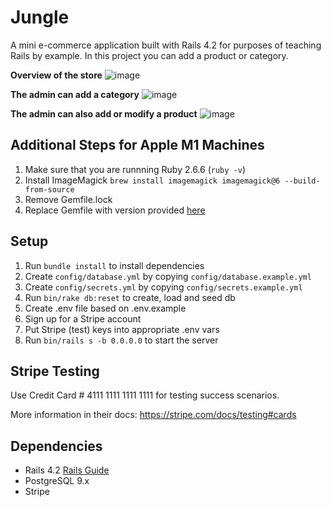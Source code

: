 # Jungle

A mini e-commerce application built with Rails 4.2 for purposes of teaching Rails by example.
In this project you can add a product or category.


**Overview of the store**
![image](https://user-images.githubusercontent.com/88729973/149235433-24372941-e330-408b-850d-277401eaa984.png)


**The admin can add a category**
![image](https://user-images.githubusercontent.com/88729973/149235257-bedc08cf-0bec-48f5-83d5-4bdb998ff3cb.png)

**The admin can also add or modify a product**
![image](https://user-images.githubusercontent.com/88729973/149235335-362b9504-9804-4bd4-b2bd-0f5134610d41.png)



## Additional Steps for Apple M1 Machines

1. Make sure that you are runnning Ruby 2.6.6 (`ruby -v`)
1. Install ImageMagick `brew install imagemagick imagemagick@6 --build-from-source`
2. Remove Gemfile.lock
3. Replace Gemfile with version provided [here](https://gist.githubusercontent.com/FrancisBourgouin/831795ae12c4704687a0c2496d91a727/raw/ce8e2104f725f43e56650d404169c7b11c33a5c5/Gemfile)

## Setup

1. Run `bundle install` to install dependencies
2. Create `config/database.yml` by copying `config/database.example.yml`
3. Create `config/secrets.yml` by copying `config/secrets.example.yml`
4. Run `bin/rake db:reset` to create, load and seed db
5. Create .env file based on .env.example
6. Sign up for a Stripe account
7. Put Stripe (test) keys into appropriate .env vars
8. Run `bin/rails s -b 0.0.0.0` to start the server

## Stripe Testing

Use Credit Card # 4111 1111 1111 1111 for testing success scenarios.

More information in their docs: <https://stripe.com/docs/testing#cards>

## Dependencies

* Rails 4.2 [Rails Guide](http://guides.rubyonrails.org/v4.2/)
* PostgreSQL 9.x
* Stripe
